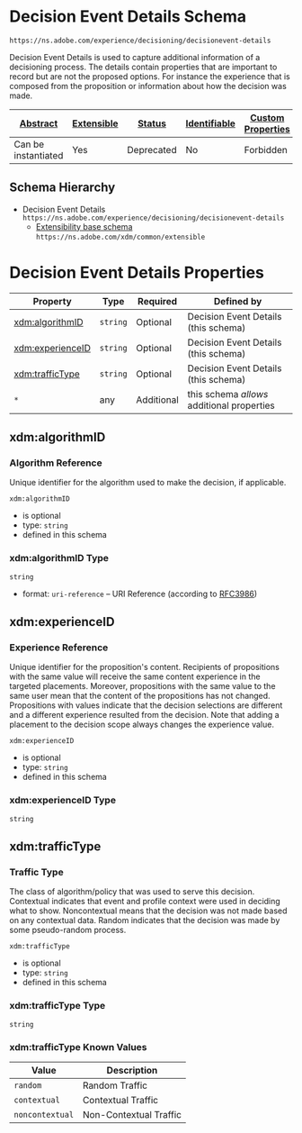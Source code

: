 
# Decision Event Details Schema

```
https://ns.adobe.com/experience/decisioning/decisionevent-details
```

Decision Event Details is used to capture additional information of a decisioning process. The details contain properties that are important to record but are not the proposed options. For instance the experience that is composed from the proposition or information about how the decision was made. 

| [Abstract](../../../../abstract.md) | [Extensible](../../../../extensions.md) | [Status](../../../../status.md) | [Identifiable](../../../../id.md) | [Custom Properties](../../../../extensions.md) | [Additional Properties](../../../../extensions.md) | Defined In |
|-------------------------------------|-----------------------------------------|---------------------------------|-----------------------------------|------------------------------------------------|----------------------------------------------------|------------|
| Can be instantiated | Yes | Deprecated | No | Forbidden | Permitted | [adobe/experience/decisioning/decisionevent-details.schema.json](adobe/experience/decisioning/decisionevent-details.schema.json) |
## Schema Hierarchy

* Decision Event Details `https://ns.adobe.com/experience/decisioning/decisionevent-details`
  * [Extensibility base schema](../../../datatypes/extensible.schema.md) `https://ns.adobe.com/xdm/common/extensible`


# Decision Event Details Properties

| Property | Type | Required | Defined by |
|----------|------|----------|------------|
| [xdm:algorithmID](#xdmalgorithmid) | `string` | Optional | Decision Event Details (this schema) |
| [xdm:experienceID](#xdmexperienceid) | `string` | Optional | Decision Event Details (this schema) |
| [xdm:trafficType](#xdmtraffictype) | `string` | Optional | Decision Event Details (this schema) |
| `*` | any | Additional | this schema *allows* additional properties |

## xdm:algorithmID
### Algorithm Reference

Unique identifier for the algorithm used to make the decision, if applicable.

`xdm:algorithmID`
* is optional
* type: `string`
* defined in this schema

### xdm:algorithmID Type


`string`
* format: `uri-reference` – URI Reference (according to [RFC3986](https://tools.ietf.org/html/rfc3986))






## xdm:experienceID
### Experience Reference

Unique identifier for the proposition's content. Recipients of propositions with the same value will receive the same content experience in the targeted placements. Moreover, propositions with the same value to the same user mean that the content of the propositions has not changed. Propositions with values indicate that the decision selections are different and a different experience resulted from the decision. Note that adding a placement to the decision scope always changes the experience value.

`xdm:experienceID`
* is optional
* type: `string`
* defined in this schema

### xdm:experienceID Type


`string`






## xdm:trafficType
### Traffic Type

The class of algorithm/policy that was used to serve this decision. Contextual indicates that event and profile context were used in deciding what to show. Noncontextual means that the decision was not made based on any contextual data. Random indicates that the decision was made by some pseudo-random process.

`xdm:trafficType`
* is optional
* type: `string`
* defined in this schema

### xdm:trafficType Type


`string`



### xdm:trafficType Known Values
| Value | Description |
|-------|-------------|
| `random` | Random Traffic |
| `contextual` | Contextual Traffic |
| `noncontextual` | Non-Contextual Traffic |



